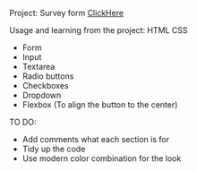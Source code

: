 Project: Survey form [ClickHere](https://shilpamk.github.io/survey-form/)

Usage and learning from the project: HTML CSS
* Form
* Input 
* Textarea
* Radio buttons
* Checkboxes
* Dropdown
* Flexbox (To align the button to the center)

TO DO:
* Add comments what each section is for
* Tidy up the code
* Use modern color combination for the look 